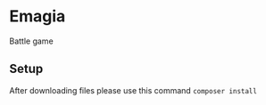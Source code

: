 # Emagia
Battle game

## Setup
After downloading files please use this command ```composer install```
